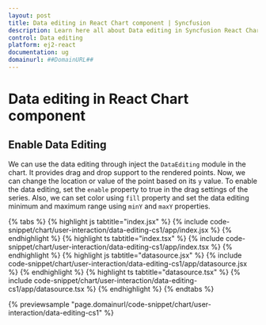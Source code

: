```yaml
---
layout: post
title: Data editing in React Chart component | Syncfusion
description: Learn here all about Data editing in Syncfusion React Chart component of Syncfusion Essential JS 2 and more.
control: Data editing 
platform: ej2-react
documentation: ug
domainurl: ##DomainURL##
---
```


<!-- markdownlint-disable MD036 -->

# Data editing in React Chart component

## Enable Data Editing

We can use the data editing through inject the `DataEditing` module in the chart. It provides drag and drop support to the rendered points. Now, we can change the location or value of the point based on its `y` value.  To enable the data editing, set the `enable` property to true in the drag settings of the series. Also, we can set color using `fill` property and set the data editing minimum and maximum range using `minY` and `maxY` properties.

{% tabs %}
{% highlight js tabtitle="index.jsx" %}
{% include code-snippet/chart/user-interaction/data-editing-cs1/app/index.jsx %}
{% endhighlight %}
{% highlight ts tabtitle="index.tsx" %}
{% include code-snippet/chart/user-interaction/data-editing-cs1/app/index.tsx %}
{% endhighlight %}
{% highlight js tabtitle="datasource.jsx" %}
{% include code-snippet/chart/user-interaction/data-editing-cs1/app/datasource.jsx %}
{% endhighlight %}
{% highlight ts tabtitle="datasource.tsx" %}
{% include code-snippet/chart/user-interaction/data-editing-cs1/app/datasource.tsx %}
{% endhighlight %}
{% endtabs %}

{% previewsample "page.domainurl/code-snippet/chart/user-interaction/data-editing-cs1" %}
